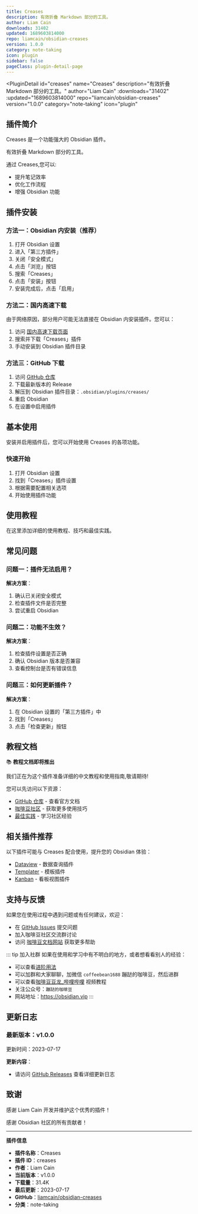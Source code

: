 ```yaml
---
title: Creases
description: 有效折叠 Markdown 部分的工具。
author: Liam Cain
downloads: 31402
updated: 1689603814000
repo: liamcain/obsidian-creases
version: 1.0.0
category: note-taking
icon: plugin
sidebar: false
pageClass: plugin-detail-page
---
```


<PluginDetail
  id="creases"
  name="Creases"
  description="有效折叠 Markdown 部分的工具。"
  author="Liam Cain"
  :downloads="31402"
  :updated="1689603814000"
  repo="liamcain/obsidian-creases"
  version="1.0.0"
  category="note-taking"
  icon="plugin"
>

<!-- AUTO_GENERATED_START -->
## 插件简介

Creases 是一个功能强大的 Obsidian 插件。

有效折叠 Markdown 部分的工具。

通过 Creases,您可以:

- 提升笔记效率
- 优化工作流程
- 增强 Obsidian 功能

<!-- AUTO_GENERATED_END -->

<!-- AUTO_GENERATED_START -->
## 插件安装

### 方法一：Obsidian 内安装（推荐）

1. 打开 Obsidian 设置
2. 进入「第三方插件」
3. 关闭「安全模式」
4. 点击「浏览」按钮
5. 搜索「Creases」
6. 点击「安装」按钮
7. 安装完成后，点击「启用」

### 方法二：国内高速下载

由于网络原因，部分用户可能无法直接在 Obsidian 内安装插件。您可以：

1. 访问 [国内高速下载页面](/zh/documentation/obsidian-plugins-download.html)
2. 搜索并下载「Creases」插件
3. 手动安装到 Obsidian 插件目录

### 方法三：GitHub 下载

1. 访问 [GitHub 仓库](https://github.com/liamcain/obsidian-creases)
2. 下载最新版本的 Release
3. 解压到 Obsidian 插件目录：`.obsidian/plugins/creases/`
4. 重启 Obsidian
5. 在设置中启用插件

## 基本使用

安装并启用插件后，您可以开始使用 Creases 的各项功能。

### 快速开始

1. 打开 Obsidian 设置
2. 找到「Creases」插件设置
3. 根据需要配置相关选项
4. 开始使用插件功能

<!-- AUTO_GENERATED_END -->

<!-- CUSTOM_CONTENT_START:tutorial -->
## 使用教程

在这里添加详细的使用教程、技巧和最佳实践。

<!-- CUSTOM_CONTENT_END:tutorial -->

<!-- SHARED_CONTENT_START -->
## 常见问题

### 问题一：插件无法启用？

**解决方案**：
1. 确认已关闭安全模式
2. 检查插件文件是否完整
3. 尝试重启 Obsidian

### 问题二：功能不生效？

**解决方案**：
1. 检查插件设置是否正确
2. 确认 Obsidian 版本是否兼容
3. 查看控制台是否有错误信息

### 问题三：如何更新插件？

**解决方案**：
1. 在 Obsidian 设置的「第三方插件」中
2. 找到「Creases」
3. 点击「检查更新」按钮

## 教程文档

📚 **教程文档即将推出**

我们正在为这个插件准备详细的中文教程和使用指南,敬请期待!

您可以先访问以下资源：
- [GitHub 仓库](https://github.com/liamcain/obsidian-creases) - 查看官方文档
- [咖啡豆社区](/zh/bases/) - 获取更多使用技巧
- [最佳实践](/zh/best-practices/) - 学习社区经验

## 相关插件推荐

以下插件可能与 Creases 配合使用，提升您的 Obsidian 体验：

- [Dataview](/zh/plugins/dataview.html) - 数据查询插件
- [Templater](/zh/plugins/templater-obsidian.html) - 模板插件
- [Kanban](/zh/plugins/obsidian-kanban.html) - 看板视图插件

## 支持与反馈

如果您在使用过程中遇到问题或有任何建议，欢迎：

- 在 [GitHub Issues](https://github.com/liamcain/obsidian-creases/issues) 提交问题
- 加入咖啡豆社区交流群讨论
- 访问 [咖啡豆文档网站](https://obsidian.vip) 获取更多帮助

::: tip 加入社群
如果在使用和学习中有不明白的地方，或者想看看别人的经验：
- 可以查看[进阶用法](/zh/advanced)
- 可以加群和大家聊聊，加微信 `coffeebean1688` 蹦跶的咖啡豆，然后进群
- 可以查看[咖啡豆豆龙_哔哩哔哩](https://space.bilibili.com/618777356) 视频教程
- 关注公众号：`蹦跶的咖啡豆`
- 网站地址：https://obsidian.vip
:::
<!-- SHARED_CONTENT_END -->

<!-- AUTO_GENERATED_START -->
## 更新日志

### 最新版本：v1.0.0

更新时间：2023-07-17

**更新内容**：
- 请访问 [GitHub Releases](https://github.com/liamcain/obsidian-creases/releases) 查看详细更新日志

## 致谢

感谢 Liam Cain 开发并维护这个优秀的插件！

感谢 Obsidian 社区的所有贡献者！

---

**插件信息**
- **插件名称**：Creases
- **插件 ID**：creases
- **作者**：Liam Cain
- **当前版本**：v1.0.0
- **下载量**：31.4K
- **最后更新**：2023-07-17
- **GitHub**：[liamcain/obsidian-creases](https://github.com/liamcain/obsidian-creases)
- **分类**：note-taking
<!-- AUTO_GENERATED_END -->

</PluginDetail>

